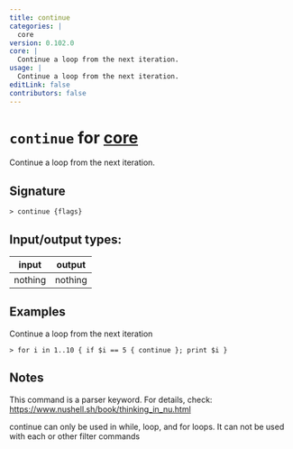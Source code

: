 ```yaml
---
title: continue
categories: |
  core
version: 0.102.0
core: |
  Continue a loop from the next iteration.
usage: |
  Continue a loop from the next iteration.
editLink: false
contributors: false
---
```

<!-- This file is automatically generated. Please edit the command in https://github.com/nushell/nushell instead. -->

# `continue` for [core](/commands/categories/core.md)

<div class='command-title'>Continue a loop from the next iteration.</div>

## Signature

```> continue {flags} ```


## Input/output types:

| input   | output  |
| ------- | ------- |
| nothing | nothing |

## Examples

Continue a loop from the next iteration
```nu
> for i in 1..10 { if $i == 5 { continue }; print $i }

```

## Notes
This command is a parser keyword. For details, check:
  https://www.nushell.sh/book/thinking_in_nu.html

  continue can only be used in while, loop, and for loops. It can not be used with each or other filter commands